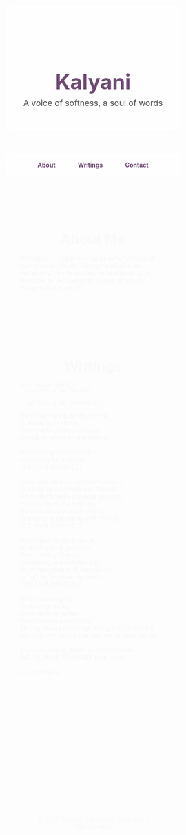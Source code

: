 
<html lang="en">
<head>
  <meta charset="UTF-8" />
  <meta name="viewport" content="width=device-width, initial-scale=1.0"/>
  <title>Kalyani | Writings from the Soul</title>
  <link href="https://fonts.googleapis.com/css2?family=Great+Vibes&family=Open+Sans&display=swap" rel="stylesheet">
  <style>
    * {
      box-sizing: border-box;
      margin: 0;
      padding: 0;
    }

    body {
      font-family: 'Open Sans', sans-serif;
      background: url('https://images.unsplash.com/photo-1508264165352-258a6c6df785?auto=format&fit=crop&w=1950&q=80') no-repeat center center fixed;
      background-size: cover;
      color: #2e2e2e;
      line-height: 1.6;
    }

    header {
      text-align: center;
      padding: 5rem 1rem 2rem;
      background: rgba(255, 255, 255, 0.6);
      backdrop-filter: blur(5px);
    }

    header h1 {
      font-family: 'Great Vibes', cursive;
      font-size: 3rem;
      color: #6e4973;
    }

    header p {
      font-size: 1.2rem;
      color: #4a4a4a;
      margin-top: 0.5rem;
    }

    nav {
      text-align: center;
      background: rgba(255, 255, 255, 0.5);
      padding: 1rem;
      position: sticky;
      top: 0;
      backdrop-filter: blur(3px);
    }

    nav a {
      margin: 0 1.5rem;
      text-decoration: none;
      color: #6e4973;
      font-weight: bold;
    }

    section {
      max-width: 800px;
      margin: 2rem auto;
      background: rgba(255, 255, 255, 0.8);
      padding: 2rem;
      border-radius: 10px;
      animation: fadeIn 1.5s ease;
    }

    h2 {
      margin-bottom: 1rem;
      color: #8e5c8f;
      font-family: 'Great Vibes', cursive;
      font-size: 2rem;
      text-align: center;
    }

    .poem {
      background-color: #f9f5f7;
      margin: 1.5rem 0;
      padding: 1rem 1.5rem;
      border-left: 4px solid #a97fa4;
      border-radius: 5px;
      font-style: italic;
    }

    .contact a {
      color: #6e4973;
      text-decoration: none;
    }

    footer {
      text-align: center;
      font-size: 0.9rem;
      padding: 2rem;
      color: #5a5a5a;
    }

    @keyframes fadeIn {
      from { opacity: 0; transform: translateY(20px); }
      to { opacity: 1; transform: translateY(0); }
    }

    @media (max-width: 600px) {
      header h1 {
        font-size: 2.2rem;
      }
    }
  </style>
</head>
<body>

  <header>
    <h1>Kalyani</h1>
    <p>A voice of softness, a soul of words</p>
  </header>

  <nav>
    <a href="#about">About</a>
    <a href="#poems">Writings</a>
    <a href="#contact">Contact</a>
  </nav>

  <section id="about">
    <h2>About Me</h2>
    <p>
      I’m Kalyani — a girl with songs in her voice and poetry in her breath. 
      Through melodies and metaphors, I try to express what silence cannot. 
      Welcome to this quiet little space, where my thoughts live in words.
    </p>
  </section>

  <section id="poems">
    <h2>Writings</h2>

    <div class="poem">
      <p>"YES, I AM CHANGED

      <p>"YES, I AM CHANGED<br>

From murmuring amma, amma,<br>
to shouting at amma;<br>
From holding hands of papa,<br>
to walking alone on the streets:<br>
<br>
From crying for chocolates,<br>
to sobbing for a career,<br>
YES, I AM CHANGED!<br>
<br>
From walking to school with parents,<br>
to traveling to college with friends,<br>
From intentionally showing sadness,<br>
to securely hiding feelings,<br>
From planning a family picnic,<br>
to arranging an outing with friends,<br>
YES, I AM CHANGED!<br>
<br>
From chasing playgrounds,<br>
to striving for a good job,<br>
From making friends,<br>
to weaving unbreakable ties,<br>
From struggling with homework,<br>
to fighting to prove my worth,<br>
YES, I AM CHANGED!<br>
<br>
From dreaming big,<br>
to chasing reality,<br>
From seeking comfort,<br>
to embracing uncertainty.<br>
Through every challenge, every leap, every fall,<br>
We’ve grown, we’ve learned, we’ve given our all.<br>
<br>
And now, looking back, it’s crystal clear:<br>
WE ALL HAVE CHANGED, near or far.<br>
<br>
— CH.Kalyani"</p>
    </div>

   

  <section id="contact">
    <h2>Contact</h2>
    <p class="contact">
      Let’s connect — whether you just want to talk, collaborate, or share stories. 
      Email me at <a href="hummingquill.kalyani@gmail.com">hummingquill.kalyani@gmail.com</a>
    </p>
  </section>

  <footer>
    &copy; 2025 Kalyani. Made with love and a little stardust
  </footer>

</body>
</html>

